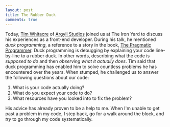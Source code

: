 ```yaml
---
layout: post
title: The Rubber Duck
comments: true
---
```


Today, [Tim Whitacre](http://timw.co/) of [Argyll Studios](http://argyllstudios.com/) joined us at The Iron Yard to discuss his experiences as a front-end developer. During his talk, he mentioned *duck programming*, a reference to a story in the book, [The Pragmatic Programmer](http://www.amazon.com/The-Pragmatic-Programmer-Journeyman-Master/dp/020161622X). Duck programming is debugging by explaining your code line-by-line to a rubber duck. In other words, describing what the code is *supposed to do* and then *observing what it actually does*. Tim said that duck programming has enabled him to solve countless problems he has encountered over the years. When stumped, he challenged us to answer the following questions about our code: 

1. What is your code actually doing?
2. What do you expect your code to do?
3. What resources have you looked into to fix the problem?

His advice has already proven to be a help to me. When I'm unable to get past a problem in my code, I step back, go for a walk around the block, and *try* to go through my code systematically.